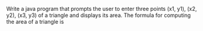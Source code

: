 Write a java program that prompts the user to enter three points (x1, y1), (x2, y2), (x3, y3) of a triangle and displays its area. The formula for computing the area of a triangle is
